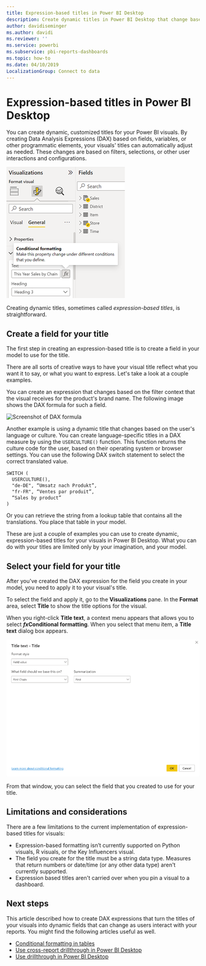 ```yaml
---
title: Expression-based titles in Power BI Desktop
description: Create dynamic titles in Power BI Desktop that change based on programmatic expressions, using conditional programmatic formatting
author: davidiseminger
ms.author: davidi
ms.reviewer: ''
ms.service: powerbi
ms.subservice: pbi-reports-dashboards
ms.topic: how-to
ms.date: 04/10/2019
LocalizationGroup: Connect to data
---
```

# Expression-based titles in Power BI Desktop

You can create dynamic, customized titles for your Power BI visuals. By creating Data Analysis Expressions (DAX) based on fields, variables, or other programmatic elements, your visuals' titles can automatically adjust as needed. These changes are based on filters, selections, or other user interactions and configurations.

![Screenshot of Power BI Desktop conditional formatting option](media/desktop-conditional-formatting-visual-titles/expression-based-title-01.png)

Creating dynamic titles, sometimes called *expression-based titles*, is straightforward. 

## Create a field for your title

The first step in creating an expression-based title is to create a field in your model to use for the title. 

There are all sorts of creative ways to have your visual title reflect what you want it to say, or what you want to express. Let's take a look at a couple examples.

You can create an expression that changes based on the filter context that the visual receives for the product's brand name. The following image shows the DAX formula for such a field.

![Screenshot of DAX formula](media/desktop-conditional-formatting-visual-titles/expression-based-title-02.png)

Another example is using a dynamic title that changes based on the user's language or culture. You can create language-specific titles in a DAX measure by using the `USERCULTURE()` function. This function returns the culture code for the user, based on their operating system or browser settings. You can use the following DAX switch statement to select the correct translated value. 

```
SWITCH (
  USERCULTURE(),
  "de-DE", “Umsatz nach Produkt”,
  "fr-FR", “Ventes par produit”,
  “Sales by product”
)
```

Or you can retrieve the string from a lookup table that contains all the translations. You  place that table in your model. 

These are just a couple of examples you can use to create dynamic, expression-based titles for your visuals in Power BI Desktop. What you can do with your titles are limited only by your imagination, and your model.


## Select your field for your title

After you've created the DAX expression for the field you create in your model, you need to apply it to your visual's title.

To select the field and apply it, go to the **Visualizations** pane. In the **Format** area, select **Title** to show the title options for the visual. 

When you right-click **Title text**, a context menu appears that allows you to select **<em>fx</em>Conditional formatting**. When you select that menu item, a **Title text** dialog box appears. 

![Screenshot of Title text dialog box](media/desktop-conditional-formatting-visual-titles/expression-based-title-02b.png)

From that window, you can select the field that you created to use for your title.

## Limitations and considerations

There are a few limitations to the current implementation of expression-based titles for visuals:

* Expression-based formatting isn’t currently supported on Python visuals, R visuals, or the Key Influencers visual.
* The field you create for the title must be a string data type. Measures that return numbers or date/time (or any other data type) aren't currently supported.
* Expression based titles aren't carried over when you pin a visual to a dashboard.

## Next steps

This article described how to create DAX expressions that turn the titles of your visuals into dynamic fields that can change as users interact with your reports. You might find the following articles useful as well.

* [Conditional formatting in tables](desktop-conditional-table-formatting.md)
* [Use cross-report drillthrough in Power BI Desktop](desktop-cross-report-drill-through.md)
* [Use drillthrough in Power BI Desktop](desktop-drillthrough.md)
